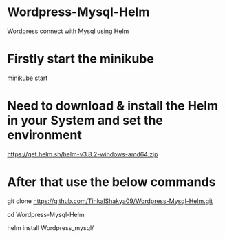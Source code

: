 # Wordpress-Mysql-Helm
Wordpress connect with Mysql using Helm

# Firstly start the minikube 
minikube start

# Need to download & install the Helm in your System and set the environment
https://get.helm.sh/helm-v3.8.2-windows-amd64.zip

# After that use the below commands

git clone https://github.com/TinkalShakya09/Wordpress-Mysql-Helm.git

cd Wordpress-Mysql-Helm

helm install <type-release-name> Wordpress_mysql/

